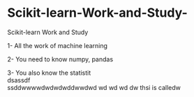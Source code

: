 # Scikit-learn-Work-and-Study-
Scikit-learn Work and Study 

1- All the work of machine learning

2- You need to know numpy, pandas
        
3- You also know the statistit                                
dsassdf     
ssddwwwwdwdwdwddwwdwd wd wd wd dw thsi is calledw 
